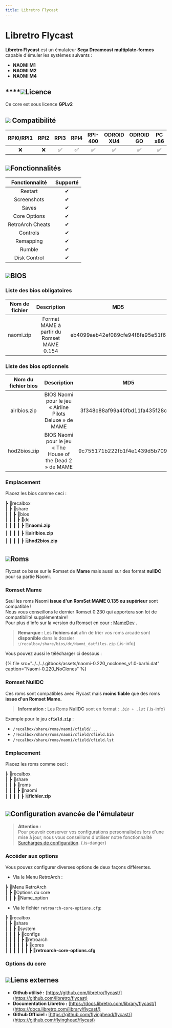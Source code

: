 ```yaml
---
title: Libretro Flycast
---
```


# Libretro Flycast

**Libretro Flycast** est un émulateur **Sega Dreamcast multiplate-formes** capable d'émuler les systèmes suivants :

* **NAOMI M1** 
* **NAOMI M2** 
* **NAOMI M4** 

## \*\*\*\*![](/migration-images/emulateurs/arcade/naomi/gerald-g-parchment-background-or-border-5.svg)**Licence**

Ce core est sous licence **GPLv2**

## ![](/migration-images/emulateurs/arcade/naomi/compatibility.png) Compatibilité

| RPI0/RPI1 | RPI2 | RPI3 | RPI4 | RPI-400 | ODROID XU4 | ODROID GO | PC x86 | PC x86\_64 |
| :---: | :---: | :---: | :---: | :---: | :---: | :---: | :---: | :---: |
| ❌ | ❌ | ✅ | ✅ | ✅ | ✅ | ✅ | ✅ | ✅ |

## ![](/migration-images/emulateurs/arcade/naomi/cogwheel-145804_640.png)Fonctionnalités

| Fonctionnalité | Supporté |
| :---: | :---: |
| Restart | ✔ |
| Screenshots | ✔ |
| Saves | ✔ |
| Core Options | ✔ |
| RetroArch Cheats | ✔ |
| Controls | ✔ |
| Remapping | ✔ |
| Rumble | ✔ |
| Disk Control | ✔ |

## ![](https://firebasestorage.googleapis.com/v0/b/gitbook-28427.appspot.com/o/assets%2F-LdKWTKrrUvJVmGP83hw%2F-M8XiT7IYKKaiugqvx_V%2F-M8Xmbk84n_wFmAjHuYz%2Ftqfp32.svg?alt=media&token=e16549a1-1f0a-407a-9ac1-016a0c61d9d6)BIOS

###  Liste des bios obligatoires

| Nom de fichier | Description | **MD5** | Fourni |
| :---: | :---: | :---: | :---: |
| naomi.zip | Format MAME à partir du Romset MAME 0.154 | eb4099aeb42ef089cfe94f8fe95e51f6 | ❌ |

### Liste des bios optionnels

| Nom du fichier bios | **Description** | MD5 | Fourni |
| :---: | :---: | :---: | :---: |
| airlbios.zip | BIOS Naomi pour le jeu « Airline Pilots Deluxe » de MAME | 3f348c88af99a40fbd11fa435f28c69d | ❌ |
| hod2bios.zip | BIOS Naomi pour le jeu « The House of the Dead 2 » de MAME | 9c755171b222fb1f4e1439d5b709dbf1 | ❌ |

### **Emplacement**

Placez les bios comme ceci :

┣ 📁recalbox  
┃ ┣ 📁share  
┃ ┃ ┣ 📁bios  
┃ ┃ ┃ ┣ 📁dc  
┃ ┃ ┃ ┃ ┣ 🗒**naomi.zip**  
┃ ┃ ┃ ┃ ┣ 🗒**airlbios.zip**  
┃ ┃ ┃ ┃ ┣ 🗒**hod2bios.zip**  

## ![](https://firebasestorage.googleapis.com/v0/b/gitbook-28427.appspot.com/o/assets%2F-LdKWTKrrUvJVmGP83hw%2F-M8aCYUVKmyQVmzExaM5%2F-M8aNa4dCTHo4lu4UBan%2From-30098_640.png?alt=media&token=3580fa09-47e6-4c89-b00e-1e655c7ffffe)Roms

Flycast ce base sur le Romset de **Mame**  mais aussi sur des format **nullDC** pour sa partie Naomi.

### Romset Mame

Seul les roms Naomi **issue d'un RomSet MAME 0.135 ou supérieur** sont compatible !   
Nous vous conseillons le dernier Romset 0.230 qui apportera son lot de compatibilité supplémentaire!  
Pour plus d'info sur la version du Romset en cour : [MameDev](https://www.mamedev.org/release.html) .


>**Remarque :**
>Les **fichiers dat** afin de trier vos roms arcade sont **disponible** dans le dossier :`/recalbox/share/bios/dc/Naomi_datfiles.zip`
{.is-info}

Vous pouvez aussi le télécharger ci dessous :

{% file src="../../../.gitbook/assets/naomi-0.220\_noclones\_v1.0-barhi.dat" caption="Naomi-0.220\_NoClones" %}

### Romset NullDC

Ces roms sont compatibles avec Flycast mais **moins fiable** que des roms **issue d'un Romset Mame.**


>**Information :**
>Les Roms **NullDC** sont en format : _`.bin + .lst`_
{.is-info}

Exemple pour le jeu **`cfield.zip`** :

* `/recalbox/share/roms/naomi/cfield/...`
* `/recalbox/share/roms/naomi/cfield/cfield.bin`
* `/recalbox/share/roms/naomi/cfield/cfield.lst`

### **Emplacement**

Placez les roms comme ceci : 

┣ 📁recalbox  
┃ ┣ 📁share  
┃ ┃ ┣ 📁roms  
┃ ┃ ┃ ┣ 📁naomi  
┃ ┃ ┃ ┃ ┣ 🗒**fichier.zip**  

## ![](https://firebasestorage.googleapis.com/v0/b/gitbook-28427.appspot.com/o/assets%2F-LdKWTKrrUvJVmGP83hw%2F-M8aCYUVKmyQVmzExaM5%2F-M8aKPqMCdW7WO3xrn1F%2Fhammer-28636_640.png?alt=media&token=d513c9a6-0bfe-48ec-8bc7-28e0de5a3754)Configuration avancée de l'émulateur


>**Attention :**  
>Pour pouvoir conserver vos configurations personnalisées lors d'une mise à jour, nous vous conseillons d'utiliser notre fonctionnalité [Surcharges de configuration](/fr/usage-avance/surcharge-de-configuration).
{.is-danger}

### Accéder aux options

Vous pouvez configurer diverses options de deux façons différentes.

* Via le Menu RetroArch :

┣ 📁Menu RetroArch  
┃ ┣ 📁Options du core  
┃ ┃ ┣ 🧩Name\_option  

* Via le fichier `retroarch-core-options.cfg`:

┣ 📁recalbox  
┃ ┣ 📁share  
┃ ┃ ┣ 📁system  
┃ ┃ ┃ ┣ 📁configs  
┃ ┃ ┃ ┃ ┣ 📁retroarch  
┃ ┃ ┃ ┃ ┃ ┣ 📁cores  
┃ ┃ ┃ ┃ ┃ ┃ ┣ 🧩**retroarch-core-options.cfg**  

### Options du core

## ![](/migration-images/emulateurs/arcade/naomi/kisspng-web-development-world-wide-web-computer-icons-webs-world-wide-web-icon-png-5ab05c24477216.4540070115215073642927.png)**Liens externes**

* **Github utilisé :** [https://github.com/libretro/flycast/](https://github.com/libretro/flycast)
* **Documentation Libretro :** [https://docs.libretro.com/library/flycast/](https://docs.libretro.com/library/flycast/)
* **Github Officiel :** [https://github.com/flyinghead/flycast/](https://github.com/flyinghead/flycast)

